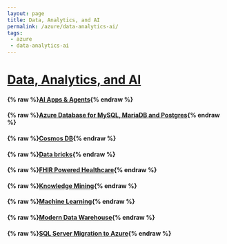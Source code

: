 ```yaml
---
layout: page
title: Data, Analytics, and AI
permalink: /azure/data-analytics-ai/
tags: 
 - azure
 - data-analytics-ai
---
```


# [Data, Analytics, and AI](https://docs.microsoft.com/en-us/azure/?product=ai-machine-learning)

#### {% raw %}[AI Apps & Agents](ai-apps-agents){% endraw %}

#### {% raw %}[Azure Database for MySQL, MariaDB and Postgres](oss-db-to-azure){% endraw %}

#### {% raw %}[Cosmos DB](cosmos-db){% endraw %}

#### {% raw %}[Data bricks](databricks){% endraw %}

#### {% raw %}[FHIR Powered Healthcare](fhir-powered-healthcare){% endraw %}

#### {% raw %}[Knowledge Mining](knowledge-mining){% endraw %}

#### {% raw %}[Machine Learning](machine-learning){% endraw %}

#### {% raw %}[Modern Data Warehouse](modern-data-warehouse){% endraw %}

#### {% raw %}[SQL Server Migration to Azure](sql-server-migration-to-azure){% endraw %}
